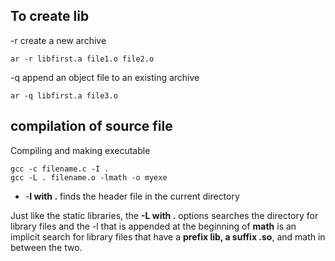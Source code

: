 ## To create lib

-r create a new archive

```
ar -r libfirst.a file1.o file2.o
```

-q append an object file to an existing archive

```
ar -q libfirst.a file3.o
```
## compilation of source file

Compiling and making executable

```
gcc -c filename.c -I .
gcc -L . filename.o -lmath -o myexe
```

- -**I with .** finds the header file in the current directory 

Just like the static libraries, the **-L with .** options searches the directory for library files and the -l that is appended at the beginning of **math** is an implicit search for library files that have a **prefix lib, a suffix .so**, and math in between the two.